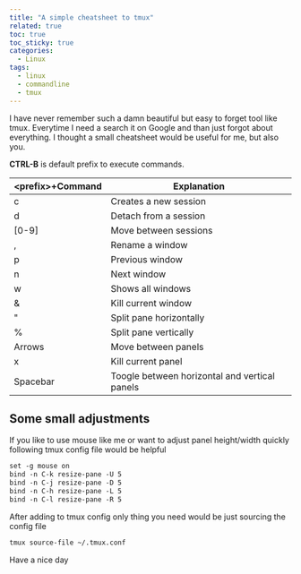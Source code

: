 ```yaml
---
title: "A simple cheatsheet to tmux"
related: true
toc: true
toc_sticky: true
categories:
  - Linux
tags:
  - linux
  - commandline
  - tmux
---
```


I have never remember such a damn beautiful but easy to forget tool like tmux. Everytime I need a search it on Google and than just forgot about everything. I thought a small cheatsheet would be useful for me, but also you.

**CTRL-B** is default prefix to execute commands.

| \<prefix>+Command | Explanation                                   |
| ----------------- | --------------------------------------------- |
| c                 | Creates a new session                         |
| d                 | Detach from a session                         |
| [0-9]             | Move between sessions                         |
| ,                 | Rename a window                               |
| p                 | Previous window                               |
| n                 | Next window                                   |
| w                 | Shows all windows                             |
| &                 | Kill current window                           |
| "                 | Split pane horizontally                       |
| %                 | Split pane vertically                         |
| Arrows            | Move between panels                           |
| x                 | Kill current panel                            |
| Spacebar          | Toogle between horizontal and vertical panels |

## Some small adjustments

If you like to use mouse like me or want to adjust panel height/width quickly following tmux config file would be helpful

```tex
set -g mouse on
bind -n C-k resize-pane -U 5
bind -n C-j resize-pane -D 5
bind -n C-h resize-pane -L 5
bind -n C-l resize-pane -R 5
```

After adding to tmux config only thing you need would be just sourcing the config file

```bash
tmux source-file ~/.tmux.conf
```

Have a nice day
